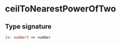 # ceilToNearestPowerOfTwo

## Type signature

<!-- prettier-ignore-start -->
```typescript
(x: number) => number
```
<!-- prettier-ignore-end -->

